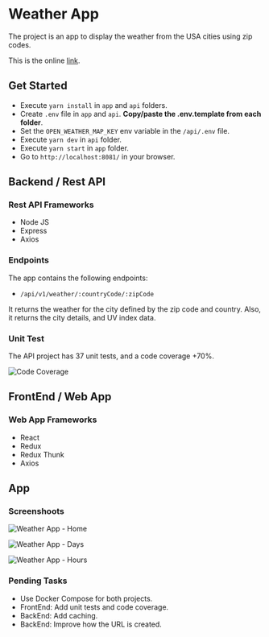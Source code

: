 # Weather App

The project is an app to display the weather from the USA cities using zip codes.

This is the online [link](https://weather-usa-app.herokuapp.com/).

## Get Started

- Execute `yarn install` in `app` and `api` folders.
- Create `.env` file in `app` and `api`. **Copy/paste the .env.template from each folder**.
- Set the `OPEN_WEATHER_MAP_KEY` env variable in the `/api/.env` file.
- Execute `yarn dev` in `api` folder.
- Execute `yarn start` in `app` folder.
- Go to `http://localhost:8081/` in your browser.

## Backend / Rest API

### Rest API Frameworks

- Node JS
- Express
- Axios

### Endpoints

The app contains the following endpoints:

- `/api/v1/weather/:countryCode/:zipCode`

It returns the weather for the city defined by the zip code and country. Also, it returns the city details, and UV index data.

### Unit Test

The API project has 37 unit tests, and a code coverage +70%.

![Code Coverage](images/api-code-coverage.png)

## FrontEnd / Web App

### Web App Frameworks

- React
- Redux
- Redux Thunk
- Axios

## App

### Screenshoots

![Weather App - Home](images/weather-app-home.png)

![Weather App - Days](images/weather-app-days.png)

![Weather App - Hours](images/weather-app-hours.png)

### Pending Tasks

- Use Docker Compose for both projects.
- FrontEnd: Add unit tests and code coverage.
- BackEnd: Add caching.
- BackEnd: Improve how the URL is created.
